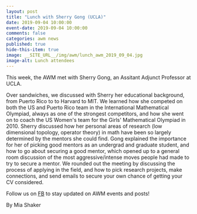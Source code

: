 ```yaml
---
layout: post
title: "Lunch with Sherry Gong (UCLA)"
date: 2019-09-04 10:00:00
event-date: 2019-09-04 10:00:00
comments: false
categories: awm news
published: true
hide-this-item: true
image: __SITE_URL__/img/awm/lunch_awm_2019_09_04.jpg
image-alt: Lunch attendees
---
```


This week, the AWM met with Sherry Gong, an Assitant Adjunct Professor at UCLA. 

<!--more-->

Over sandwiches, we discussed with Sherry her educational 
background, from Puerto Rico to to Harvard to MIT. We learned how she competed on both the US and Puerto Rico team in the International 
Mathematical Olympiad, always as one of the strongest competitors, and how she went on to coach the US Women's team for the Girls' 
Mathematical Olympiad in 2010. Sherry discussed how her personal areas of research (low dimensional topology, operator theory) in math have
been so largely determined by the mentors she could find. Gong explained the importance for her of picking good mentors as an undergrad and
graduate student, and how to go about securing a good mentor, which opened up to a general room discussion of the most aggressive/intense 
moves people had made to try to secure a mentor. We rounded out the meeting by discussing the process of applying in the field, and how to 
pick research projects, make connections, and send emails to secure your own chance of getting your CV considered.
 
Follow us on [FB](https://www.facebook.com/AWMatUva) to stay updated on AWM events and posts!
 
By Mia Shaker
